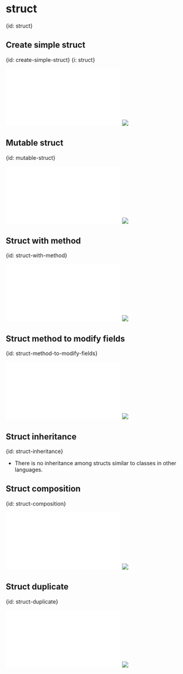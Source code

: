 # struct
{id: struct}

## Create simple struct
{id: create-simple-struct}
{i: struct}

![](examples/struct/point.rs)
![](examples/struct/point.out)

## Mutable struct
{id: mutable-struct}

![](examples/struct/mutable_point.rs)
![](examples/struct/mutable_point.out)

## Struct with method
{id: struct-with-method}

![](examples/struct/point_with_method.rs)
![](examples/struct/point_with_method.out)

## Struct method to modify fields
{id: struct-method-to-modify-fields}

![](examples/struct/point_with_method.rs)
![](examples/struct/point_with_method.out)

## Struct inheritance
{id: struct-inheritance}

* There is no inheritance among structs similar to classes in other languages.

## Struct composition
{id: struct-composition}

![](examples/struct/circle_compose.rs)
![](examples/struct/circle_compose.out)

## Struct duplicate
{id: struct-duplicate}

![](examples/struct/circle_duplicate.rs)
![](examples/struct/circle_duplicate.out)


